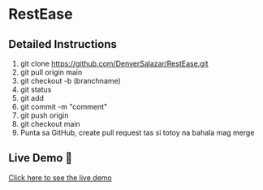 # RestEase
## Detailed Instructions

1. git clone <https://github.com/DenverSalazar/RestEase.git>
2. git pull origin main
3. git checkout -b <branchname> (branchname)
4. git status
5. git add <file directory sa github>
6. git commit -m "comment"
7. git push origin <branchname>
8. git checkout main
9. Punta sa GitHub, create pull request tas si totoy na bahala mag merge

## Live Demo 🚀
[Click here to see the live demo](https://denversalazar.github.io/RestEase/)

